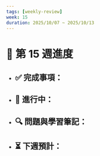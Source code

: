 ```yaml
---
tags: [weekly-review]
week: 15
duration: 2025/10/07 ~ 2025/10/13
---
```


# 📅 第 15 週進度

- ✅ **完成事項：**
  - 

- 🚧 **進行中：**
  - 

- 🔍 **問題與學習筆記：**
  - 

- ⏳ **下週預計：**
  - 
